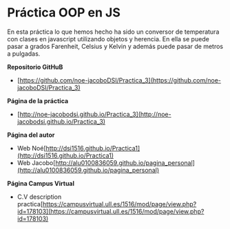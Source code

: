 # Práctica OOP en JS

En esta práctica lo que hemos hecho ha sido un conversor de temperatura con clases en javascript utilizando objetos y herencia.
 En ella se puede pasar a grados Farenheit, Celsius y Kelvin y además puede pasar de metros a pulgadas.


**Repositorio GitHuB**

* [https://github.com/noe-jacoboDSI/Practica_3](https://github.com/noe-jacoboDSI/Practica_3)

**Página de la práctica**

* [http://noe-jacobodsi.github.io/Practica_3](http://noe-jacobodsi.github.io/Practica_3)

**Página del autor**

* Web Noé[http://dsi1516.github.io/Practica1](http://dsi1516.github.io/Practica1)
* Web Jacobo[http://alu0100836059.github.io/pagina_personal](http://alu0100836059.github.io/pagina_personal)

**Página Campus Virtual**
* C.V description practica[https://campusvirtual.ull.es/1516/mod/page/view.php?id=178103](https://campusvirtual.ull.es/1516/mod/page/view.php?id=178103)
